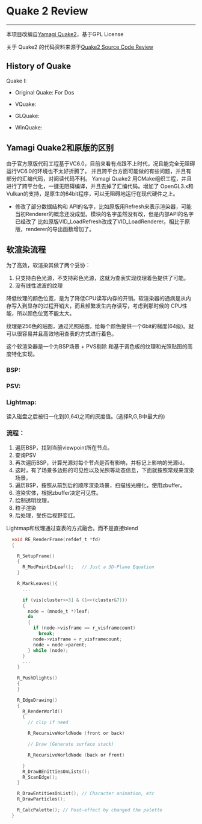 # Quake 2 Review
---

本项目改编自[Yamagi Quake2](https://github.com/yquake2/yquake2)，基于GPL License

关于 Quake2 的代码资料来源于[Quake2 Source Code Review](https://fabiensanglard.net/quake2/index.php)


## History of Quake
Quake I:

- Original Quake: For Dos

- VQuake:

- GLQuake:

- WinQuake:


## Yamagi Quake2和原版的区别

由于官方原版代码工程基于VC6.0，目前来看有点跟不上时代，况且能完全无阻碍运行VC6.0的环境也不太好折腾了。
并且跨平台方面可能做的有些问题，并且有部分的汇编代码，对阅读代码不利。
Yamagi Quake2 用CMake组织工程，并且进行了跨平台化，一键无阻碍编译，并且去掉了汇编代码。增加了
OpenGL3.x和Vulkan的支持，是原生的64bit程序，可以无阻碍地运行在现代硬件之上。

- 修改了部分数据结构和 API的名字，比如原版用Refresh来表示渲染器，可能当初Renderer的概念还没成型。模块的名字虽然没有改，但是内部API的名字已经改了
比如原版VID_LoadRefresh改成了VID_LoadRenderer。相比于原版，renderer的导出函数增加了。

## 软渲染流程

为了高效，软渲染其做了两个妥协：
1. 只支持白色光源，不支持彩色光源，这就为查表实现纹理着色提供了可能。
2. 没有线性滤波的纹理

降低纹理的颜色位宽，是为了降低CPU读写内存的开销。软渲染器的通病是从内存写入到显存的过程开销大，而且频繁发生内存读写，考虑到那时候的
CPU性能，所以颜色位宽不能太大。

纹理是256色的贴图，通过光照贴图，给每个颜色提供一个6bit的梯度(64级)。就可以很容易并且高效地用查表的方式进行着色。

这个软渲染器是一个为BSP场景 + PVS剔除 和基于调色板的纹理和光照贴图的高度特化实现。

### BSP:

### PSV:

### Lightmap:
读入磁盘之后被归一化到[0,64)之间的灰度值。(选择R,G,B中最大的)

### 流程：
  1. 遍历BSP，找到当前viewpoint所在节点。
  2. 查询PSV
  3. 再次遍历BSP，计算光源对每个节点是否有影响，并标记上影响的光源id。
  4. 这时，有了场景多边形的可见性以及光照等动态信息，下面就按照常规来渲染场景。
  5. 遍历BSP，按照从前到后的顺序渲染场景，扫描线光栅化，使用zbuffer。
  6. 渲染实体，根据zbuffer决定可见性。
  7. 绘制透明纹理，
  8. 粒子渲染
  9. 后处理，受伤后视野变红。


  Lightmap和纹理通过查表的方式融合。而不是直接blend

```c
  void RE_RenderFrame(refdef_t *fd)
  {

    R_SetupFrame()
    {
      R_ModPointInLeaf();   // Just a 3D-Plane Equation
    }

    R_MarkLeaves(){
      ...

      if (vis[cluster>>3] & (1<<(cluster&7)))
      {
        node = (mnode_t *)leaf;
        do
        {
          if (node->visframe == r_visframecount)
            break;
          node->visframe = r_visframecount;
          node = node->parent;
        } while (node);
      }
      ...
    }

    R_PushDlights()
    {
    }

    R_EdgeDrawing()
    {
      R_RenderWorld()
      {
        // clip if need

        R_RecursiveWorldNode (front or back)

        // Draw (Generate surface stack)

        R_RecursiveWorldNode (back or front)

      }
      R_DrawBEnittiesOnLists();
      R_ScanEdge();
    }

    R_DrawEntitiesOnList(); // Character animation, etc
    R_DrawParticles();

    R_CalcPalette(); // Post-effect by changed the palette
  }
```
